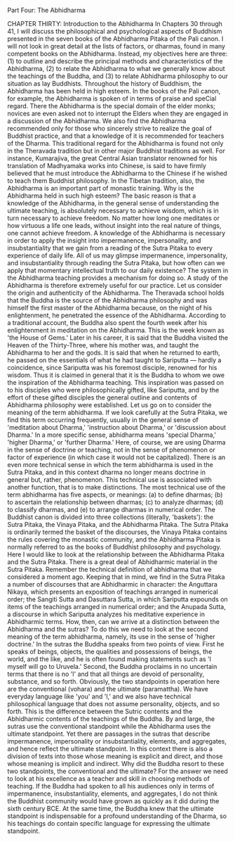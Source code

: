 Part Four: The Abhidharma

CHAPTER THIRTY: Introduction to the Abhidharma
In Chapters 30 through 41, I will discuss the philosophical
and psychological aspects of Buddhism presented in the seven
books of the Abhidharma Pitaka of the Pali canon.
I will not look in great detail at the lists of factors, or dharmas, found in many competent books on the Abhidharma.
Instead, my objectives here are three: (1) to outline and describe
the principal methods and characteristics of the Abhidharma,
(2) to relate the Abhidharma to what we generally know about
the teachings of the Buddha, and (3) to relate Abhidharma philosophy to our situation as lay Buddhists.
Throughout the history of Buddhism, the Abhidharma has
been held in high esteem. In the books of the Pali canon, for
example, the Abhidharma is spoken of in terms of praise and speCial regard. There the Abhidharma is the special domain of the
elder monks; novices are even asked not to interrupt the Elders
when they are engaged in a discussion of the Abhidharma. We
also find the Abhidharma recommended only for those who sincerely strive to realize the goal of Buddhist practice, and that a
knowledge of it is recommended for teachers of the Dharma.
This traditional regard for the Abhidharma is found not
only in the Theravada tradition but in other major Buddhist
traditions as well. For instance, Kumarajiva, the great Central
Asian translator renowned for his translation of Madhyamaka
works into Chinese, is said to have firmly believed that he must
introduce the Abhidharma to the Chinese if he wished to teach
them Buddhist philosophy. In the Tibetan tradition, also, the
Abhidharma is an important part of monastic training.
Why is the Abhidharma held in such high esteem? The basic
reason is that a knowledge of the Abhidharma, in the general
sense of understanding the ultimate teaching, is absolutely necessary to achieve wisdom, which is in turn necessary to achieve
freedom. No matter how long one meditates or how virtuous a
life one leads, without insight into the real nature of things, one
cannot achieve freedom.
A knowledge of the Abhidharma is necessary in order to
apply the insight into impermanence, impersonality, and insubstantiality that we gain from a reading of the Sutra Pitaka to
every experience of daily life. All of us may glimpse impermanence, impersonality, and insubstantiality through reading the Sutra Pitaka, but how often can we apply that momentary intellectual truth to our daily existence? The system in the
Abhidharma teaching provides a mechanism for doing so. A
study of the Abhidharma is therefore extremely useful for our
practice.
Let us consider the origin and authenticity of the Abhidharma.
The Theravada school holds that the Buddha is the source of the
Abhidharma philosophy and was himself the first master of the
Abhidharma because, on the night of his enlightenment, he penetrated the essence of the Abhidharma. According to a traditional
account, the Buddha also spent the fourth week after his enlightenment in meditation on the Abhidharma. This is the week
known as 'the House of Gems.' Later in his career, it is said that
the Buddha visited the Heaven of the Thirty-Three, where his
mother was, and taught the Abhidharma to her and the gods. It
is said that when he returned to earth, he passed on the essentials
of what he had taught to Sariputta — hardly a coincidence, since
Sariputta was his foremost disciple, renowned for his wisdom.
Thus it is claimed in general that it is the Buddha to whom
we owe the inspiration of the Abhidharma teaching. This inspiration was passed on to his disciples who were philosophically
gifted, like Sariputta, and by the effort of these gifted disciples the general outline and contents of Abhidharma philosophy were established.
Let us go on to consider the meaning of the term abhidharma. If we look carefully at the Sutra Pitaka, we find this term
occurring frequently, usually in the general sense of 'meditation
about Dharma,' 'instruction about Dharma,' or 'discussion about
Dharma.' In a more specific sense, abhidharma means 'special
Dharma,' 'higher Dharma,' or 'further Dharma.' Here, of course,
we are using Dharma in the sense of doctrine or teaching, not in
the sense of phenomenon or factor of experience (in which case
it would not be capitalized).
There is an even more technical sense in which the term
abhidharma is used in the Sutra Pitaka, and in this context
dharma no longer means doctrine in general but, rather, phenomenon. This technical use is associated with another function,
that is to make distinctions. The most technical use of the term
abhidharma has five aspects, or meanings: (a) to define dharmas;
(b) to ascertain the relationship between dharmas; (c) to analyze
dharmas; (d) to classify dharmas, and (e) to arrange dharmas in
numerical order.
The Buddhist canon is divided into three collections (literally, 'baskets'): the Sutra Pitaka, the Vinaya Pitaka, and the
Abhidharma Pitaka. The Sutra Pitaka is ordinarily termed the
basket of the discourses, the Vinaya Pitaka contains the rules
covering the monastic community, and the Abhidharma Pitaka
is normally referred to as the books of Buddhist philosophy and
psychology. Here I would like to look at the relationship between
the Abhidharma Pitaka and the Sutra Pitaka. There is a great deal
of Abhidharmic material in the Sutra Pitaka. Remember the
technical definition of abhidharma that we considered a moment
ago. Keeping that in mind, we find in the Sutra Pitaka a number
of discourses that are Abhidharmic in character: the Anguttara
Nikaya, which presents an exposition of teachings arranged in
numerical order; the Sangiti Sutta and Dasuttara Sutta, in which
Sariputta expounds on items of the teachings arranged
in numerical order; and the Anupada Sutta, a discourse in which Sariputta
analyzes his meditative experience in Abhidharmic terms.
How, then, can we arrive at a distinction between the
Abhidharma and the sutras? To do this we need to look at the
second meaning of the term abhidharma, namely, its use in the
sense of 'higher doctrine.' In the sutras the Buddha speaks from
two points of view. First he speaks of beings, objects, the qualities and possessions of beings, the world, and the like, and he
is often found making statements such as 'l myself will go to
Uruvela.' Second, the Buddha proclaims in no uncertain terms
that there is no 'l' and that all things are devoid of personality,
substance, and so forth.
Obviously, the two standpoints in operation here are the
conventional (vohara) and the ultimate (paramattha). We have
everyday language like 'you' and 'l,' and we also have technical
philosophical language that does not assume personality, objects,
and so forth. This is the difference between the Sutric contents
and the Abhidharmic contents of the teachings of the Buddha.
By and large, the sutras use the conventional standpoint while
the Abhidharma uses the ultimate standpoint. Yet there are passages in the sutras that describe impermanence, impersonality
or insubstantiality, elements, and aggregates, and hence reflect
the ultimate standpoint. In this context there is also a division of
texts into those whose meaning is explicit and direct, and those
whose meaning is implicit and indirect.
Why did the Buddha resort to these two standpoints, the
conventional and the ultimate? For the answer we need to look
at his excellence as a teacher and skill in choosing methods of
teaching. If the Buddha had spoken to all his audiences only in
terms of impermanence, insubstantiality, elements, and aggregates, I do not think the Buddhist community would have grown
as quickly as it did during the sixth century BCE. At the same
time, the Buddha knew that the ultimate standpoint is indispensable for a profound understanding of the Dharma, so his
teachings do contain specific language for expressing the ultimate standpoint.
